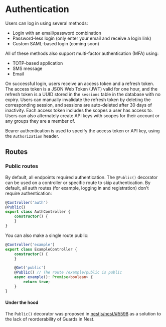 # Authentication

Users can log in using several methods:

- Login with an email/password combination
- Password-less login (only enter your email and receive a login link)
- Custom SAML-based login (coming soon)

All of these methods also support multi-factor authentication (MFA) using:

- TOTP-based application
- SMS message
- Email

On successful login, users receive an access token and a refresh token. The access token is a JSON Web Token (JWT) valid
for one hour, and the refresh token is a UUID stored in the `sessions` table in the database with no expiry. Users can
manually invalidate the refresh token by deleting the corresponding session, and sessions are auto-deleted after 30 days
of inactivity. Each access token includes the scopes a user has access to. Users can also alternately create API keys
with scopes for their account or any groups they are a member of.

Bearer authentication is used to specify the access token or API key, using the `Authorization` header.

## Routes

### Public routes

By default, all endpoints required authentication. The `@Public()` decorator can be used on a controller or specific
route to skip authentication. By default, all auth routes (for example, logging in and registration) don't require
authentication:

```ts
@Controller('auth')
@Public()
export class AuthController {
    constructor() {
    }
}
```

You can also make a single route public:

```ts
@Controller('example')
export class ExampleController {
    constructor() {
    }

    @Get('public')
    @Public() // The route /example/public is public
    async example(): Promise<boolean> {
        return true;
    }
}
```

#### Under the hood

The `Public()` decorator was proposed in [nestjs/nest/#5598](https://github.com/nestjs/nest/issues/5598) as a solution
to the lack of reorderability of Guards in Nest.
